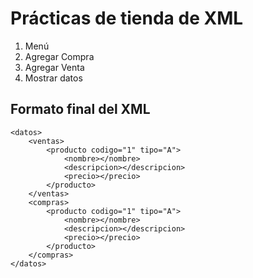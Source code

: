 # Prácticas de tienda de XML
1. Menú
2. Agregar Compra
3. Agregar Venta
4. Mostrar datos

## Formato final del XML
```
<datos>
    <ventas>
        <producto codigo="1" tipo="A">
            <nombre></nombre>
            <descripcion></descripcion>
            <precio></precio>
        </producto>
    </ventas>
    <compras>
        <producto codigo="1" tipo="A">
            <nombre></nombre>
            <descripcion></descripcion>
            <precio></precio>
        </producto>
    </compras>
</datos>
```